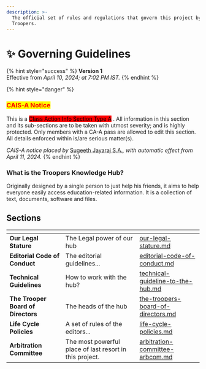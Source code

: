 ```yaml
---
description: >-
  The official set of rules and regulations that govern this project by the
  Troopers.
---
```


# ✨ Governing Guidelines

{% hint style="success" %}
**Version 1** \
Effective from _April 10, 2024; at 7:02 PM IST._
{% endhint %}

{% hint style="danger" %}
### <mark style="color:red;">CAIS-A Notice</mark>

This is a <mark style="background-color:red;">Class Action Info Section Type A</mark> . All information in this section and its sub-sections are to be taken with utmost severity; and is highly protected. Only members with a CA-A pass are allowed to edit this section. All details enforced within is/are serious matter(s).

_CAIS-A notice placed by_ [Sugeeth Jayaraj S.A.](https://app.gitbook.com/u/9Om3tUS42vUVpNcq3eN15t09EZU2 "mention")_, with automatic effect from April 11, 2024._
{% endhint %}

### What is the Troopers Knowledge Hub?

Originally designed by a single person to just help his friends, it aims to help everyone easily access education-related information. It is a collection of text, documents, software and files.

## Sections

<table data-view="cards"><thead><tr><th></th><th></th><th data-hidden data-card-target data-type="content-ref"></th></tr></thead><tbody><tr><td><strong>Our Legal Stature</strong></td><td>The Legal power of our hub</td><td><a href="our-legal-stature.md">our-legal-stature.md</a></td></tr><tr><td><strong>Editorial Code of Conduct</strong></td><td>The editorial guidelines...</td><td><a href="editorial-code-of-conduct.md">editorial-code-of-conduct.md</a></td></tr><tr><td><strong>Technical Guidelines</strong></td><td>How to work with the hub?</td><td><a href="technical-guideline-to-the-hub.md">technical-guideline-to-the-hub.md</a></td></tr><tr><td><strong>The Trooper Board of Directors</strong></td><td>The heads of the hub</td><td><a href="the-troopers-board-of-directors.md">the-troopers-board-of-directors.md</a></td></tr><tr><td><strong>Life Cycle Policies</strong></td><td>A set of rules of the editors...</td><td><a href="life-cycle-policies.md">life-cycle-policies.md</a></td></tr><tr><td><strong>Arbitration Committee</strong></td><td>The most powerful place of last resort in this project.</td><td><a href="arbitration-committee-arbcom.md">arbitration-committee-arbcom.md</a></td></tr></tbody></table>

